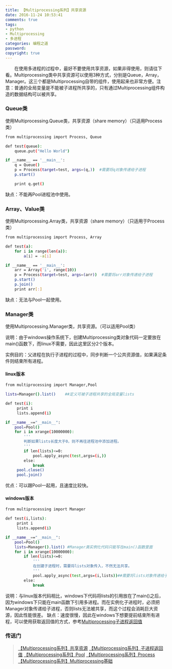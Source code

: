 ```yaml
---
title: 【Multiprocessing系列】共享资源
date: 2016-11-24 10:53:41
comments: true
tags: 
- python
- Multiprocessing
- 多进程
categories: 编程之道
password:
copyright: true
---
```

　　在使用多进程的过程中，最好不要使用共享资源，如果非得使用，则请往下看。Multiprocessing类中共享资源可以使用3种方式，分别是Queue，Array，Manager。这三个都是Multiprocessing自带的组件，使用起来也非常方便。注意：普通的全局变量是不能被子进程所共享的，只有通过Multiprocessing组件构造的数据结构可以被共享。

### Queue类

使用Multiprocessing.Queue类，共享资源（share memory）（只适用Process类）

```bash
from multiprocessing import Process, Queue  

def test(queue):  
    queue.put("Hello World")  

if __name__ == '__main__':
    q = Queue()  
    p = Process(target=test, args=(q,))  #需要将q对象传递给子进程
    p.start()

    print q.get()  
```
缺点：不能再Pool进程池中使用。

### Array、Value类

使用Multiprocessing.Array类，共享资源（share memory）（只适用于Process类）

```bash
from multiprocessing import Process, Array

def test(a):
    for i in range(len(a)):
        a[i] = -a[i]

if __name__ == '__main__':
    arr = Array('i', range(10))
    p = Process(target=test, args=(arr))  #需要将arr对象传递给子进程
    p.start()
    p.join()
    print arr[:]

```
缺点：无法与Pool一起使用。

### Manager类

使用Multiprocessing.Manager类，共享资源。（可以适用Pool类）

说明：由于windows操作系统下，创建Multiprocessing类对象代码一定要放在main()函数下，而linux不需要，因此这里区分2个版本。

实例目的：父进程在执行子进程的过程中，同步判断一个公共资源值，如果满足条件则结束所有进程。

#### linux版本
```bash
from multiprocessing import Manager,Pool

lists=Manager().list()    ##定义可被子进程共享的全局变量lists

def test(i):
     print i
     lists.append(i)

if __name__=="__main__":
    pool=Pool()
    for i in xrange(10000000):
    	'''
    	判断如果lists长度大于0，则不再往进程池中添加进程。
    	'''
        if len(lists)<=0:
            pool.apply_async(test,args=(i,))
        else:
            break
     pool.close()
     pool.join()
```
优点：可以跟Pool一起用，且速度比较快。


#### windows版本

```bash
from multiprocessing import Manager

def test(i,lists):
     print i
     lists.append(i)

if __name__=="__main__":
    pool=Pool()
    lists=Manager().list() #Manager类实例化代码只能写在main()函数里面
    for i in xrange(10000000):
        if len(lists)<=0:
        	'''
        	在创建子进程时，需要将lists对象传入，不然无法共享。
        	'''
            pool.apply_async(test,args=(i,lists))##需要将lists对象传递给子进程，这里比较耗资源，原因可能是因为Manager类是基于通信的。
        else:
            break
```
说明：与linux版本代码相比，windows下代码将lists的引用放在了main()之后，因为windows下只能在main函数下引用多进程。而在实例化子进程时，必须把Manager对象传递给子进程，否则lists无法被共享，而这个过程会消耗巨大资源，因此性能很差。
缺点：速度很慢，因此在windows下想要提前结束所有进程，可以使用获取返回值的方式，参考[Multiprocessing子进程返回值](http://thief.one/2016/11/24/Multiprocessing子进程返回值)

### 传送门

>[【Multiprocessing系列】共享资源](http://thief.one/2016/11/24/Multiprocessing%E5%85%B1%E4%BA%AB%E8%B5%84%E6%BA%90/)
[【Multiprocessing系列】子进程返回值](http://thief.one/2016/11/24/Multiprocessing%E5%AD%90%E8%BF%9B%E7%A8%8B%E8%BF%94%E5%9B%9E%E5%80%BC/)
[【Multiprocessing系列】Pool](http://thief.one/2016/11/24/Multiprocessing-Pool/)
[【Multiprocessing系列】Process](http://thief.one/2016/11/24/Multiprocessing-Process/)
[【Multiprocessing系列】Multiprocessing基础](http://thief.one/2016/11/23/Python-multiprocessing/)